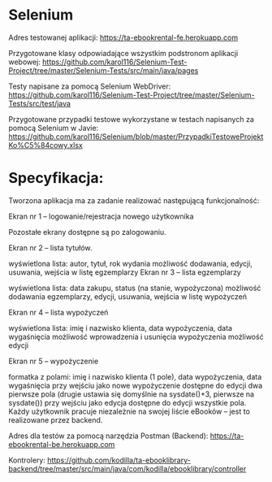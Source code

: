 # Selenium
Adres testowanej aplikacji:
https://ta-ebookrental-fe.herokuapp.com

Przygotowane klasy odpowiadające wszystkim podstronom aplikacji webowej:
https://github.com/karol116/Selenium-Test-Project/tree/master/Selenium-Tests/src/main/java/pages

Testy napisane za pomocą Selenium WebDriver:
https://github.com/karol116/Selenium-Test-Project/tree/master/Selenium-Tests/src/test/java

Przygotowane przypadki testowe wykorzystane w testach napisanych za pomocą Selenium w Javie:
https://github.com/karol116/Selenium/blob/master/PrzypadkiTestoweProjektKo%C5%84cowy.xlsx

# Specyfikacja:

Tworzona aplikacja ma za zadanie realizować następującą funkcjonalność:

Ekran nr 1 – logowanie/rejestracja nowego użytkownika

Pozostałe ekrany dostępne są po zalogowaniu.

Ekran nr 2 – lista tytułów.

wyświetlona lista: autor, tytuł, rok wydania
możliwość dodawania, edycji, usuwania, wejścia w listę egzemplarzy
Ekran nr 3 – lista egzemplarzy

wyświetlona lista: data zakupu, status (na stanie, wypożyczona)
możliwość dodawania egzemplarzy, edycji, usuwania, wejścia w listę wypożyczeń

Ekran nr 4 – lista wypożyczeń

wyświetlona lista: imię i nazwisko klienta, data wypożyczenia, data wygaśnięcia
możliwość wprowadzenia i usunięcia wypożyczenia
możliwość edycji

Ekran nr 5 – wypożyczenie

formatka z polami: imię i nazwisko klienta (1 pole), data wypożyczenia, data wygaśnięcia
przy wejściu jako nowe wypożyczenie dostępne do edycji dwa pierwsze pola (drugie ustawia się domyślnie na sysdate()+3, pierwsze na sysdate())
przy wejściu jako edycja dostępne do edycji wszystkie pola.
Każdy użytkownik pracuje niezależnie na swojej liście eBooków – jest to realizowane przez backend.

Adres dla testów za pomocą narzędzia Postman (Backend):
https://ta-ebookrental-be.herokuapp.com

Kontrolery:
https://github.com/kodilla/ta-ebooklibrary-backend/tree/master/src/main/java/com/kodilla/ebooklibrary/controller
